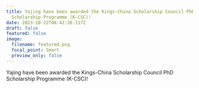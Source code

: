 ```yaml
---
title: Yajing have been awarded the Kings-China Scholarship Council PhD
  Scholarship Programme (K-CSC)!
date: 2023-10-22T08:42:26.117Z
draft: false
featured: false
image:
  filename: featured.png
  focal_point: Smart
  preview_only: false
---
```

Yajing have been awarded the Kings-China Scholarship Council PhD Scholarship Programme (K-CSC)!